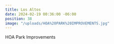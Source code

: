 ```yaml
---
title: Los Altos
date: 2024-02-19 00:36:00 -06:00
position: 38
image: "/uploads/HOA%20PARK%20IMPROVEMENTS.jpg"
---
```


HOA Park Improvements
